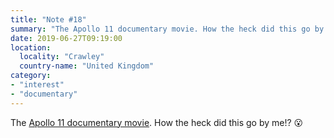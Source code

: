 ```yaml
---
title: "Note #18"
summary: "The Apollo 11 documentary movie. How the heck did this go by me!? 😮"
date: 2019-06-27T09:19:00
location:
  locality: "Crawley"
  country-name: "United Kingdom"
category:
- "interest"
- "documentary"
---
```


The [Apollo 11 documentary movie][1]. How the heck did this go by me!? 😮

[1]: https://youtu.be/3Co8Z8BQgWc
